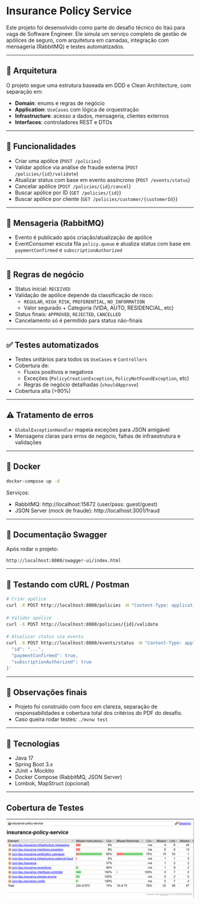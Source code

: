 # Insurance Policy Service

Este projeto foi desenvolvido como parte do desafio técnico do Itaú para vaga de Software Engineer. Ele simula um serviço completo de gestão de apólices de seguro, com arquitetura em camadas, integração com mensageria (RabbitMQ) e testes automatizados.

---

## 🧱 Arquitetura

O projeto segue uma estrutura baseada em DDD e Clean Architecture, com separação em:

- **Domain**: enums e regras de negócio
- **Application**: `UseCases` com lógica de orquestração
- **Infrastructure**: acesso a dados, mensageria, clientes externos
- **Interfaces**: controladores REST e DTOs

---

## 🚀 Funcionalidades

- Criar uma apólice (`POST /policies`)
- Validar apólice via análise de fraude externa (`POST /policies/{id}/validate`)
- Atualizar status com base em evento assíncrono (`POST /events/status`)
- Cancelar apólice (`POST /policies/{id}/cancel`)
- Buscar apólice por ID (`GET /policies/{id}`)
- Buscar apólice por cliente (`GET /policies/customer/{customerId}`)

---

## 📨 Mensageria (RabbitMQ)

- Evento é publicado após criação/atualização de apólice
- EventConsumer escuta fila `policy.queue` e atualiza status com base em `paymentConfirmed` e `subscriptionAuthorized`

---

## 🧠 Regras de negócio

- Status inicial: `RECEIVED`
- Validação de apólice depende da classificação de risco:
    - `REGULAR`, `HIGH_RISK`, `PREFERENTIAL`, `NO_INFORMATION`
    - Valor segurado + Categoria (VIDA, AUTO, RESIDENCIAL, etc)
- Status finais: `APPROVED`, `REJECTED`, `CANCELLED`
- Cancelamento só é permitido para status não-finais

---

## ✅ Testes automatizados

- Testes unitários para todos os `UseCases` e `Controllers`
- Cobertura de:
    - Fluxos positivos e negativos
    - Exceções (`PolicyCreationException`, `PolicyNotFoundException`, etc)
    - Regras de negócio detalhadas (`shouldApprove`)
- Cobertura alta (>90%)

---

## ⚠️ Tratamento de erros

- `GlobalExceptionHandler` mapeia exceções para JSON amigável
- Mensagens claras para erros de negócio, falhas de infraestrutura e validações

---

## 🐳 Docker

```bash
docker-compose up -d
```

Serviços:
- RabbitMQ: http://localhost:15672 (user/pass: guest/guest)
- JSON Server (mock de fraude): http://localhost:3001/fraud

---

## 📘 Documentação Swagger

Após rodar o projeto:

```
http://localhost:8080/swagger-ui/index.html
```

---

## 🧪 Testando com cURL / Postman

```bash
# Criar apólice
curl -X POST http://localhost:8080/policies -H "Content-Type: application/json" -d '{ ... }'

# Validar apólice
curl -X POST http://localhost:8080/policies/{id}/validate

# Atualizar status via evento
curl -X POST http://localhost:8080/events/status -H "Content-Type: application/json" -d '{
  "id": "...",
  "paymentConfirmed": true,
  "subscriptionAuthorized": true
}'
```

---

## 🧠 Observações finais

- Projeto foi construído com foco em clareza, separação de responsabilidades e cobertura total dos critérios do PDF do desafio.
- Caso queira rodar testes: `./mvnw test`

---

## 📂 Tecnologias

- Java 17
- Spring Boot 3.x
- JUnit + Mockito
- Docker Compose (RabbitMQ, JSON Server)
- Lombok, MapStruct (opcional)

---

## Cobertura de Testes

![img.png](img.png)
